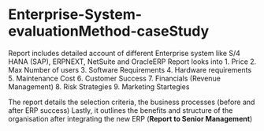 # Enterprise-System-evaluationMethod-caseStudy
Report includes detailed account of different Enterprise system like S/4 HANA (SAP), ERPNEXT, NetSuite and OracleERP
Report looks into 1. Price
                  2. Max Number of users
                  3. Software Requirements
                  4. Hardware requirements
                  5. Maintenance Cost
                  6. Customer Success
                  7. Financials (Revenue Management)
                  8. Risk Strategies
                  9. Marketing Startegies
                  
The report details the selection criteria, the business processes (before and after ERP success)
Lastly, it outlines the benefits and structure of the organisation after integrating the new ERP (**Report to Senior Management**)
